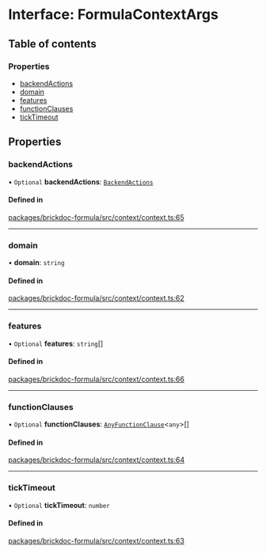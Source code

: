 # Interface: FormulaContextArgs

## Table of contents

### Properties

- [backendActions](FormulaContextArgs.md#backendactions)
- [domain](FormulaContextArgs.md#domain)
- [features](FormulaContextArgs.md#features)
- [functionClauses](FormulaContextArgs.md#functionclauses)
- [tickTimeout](FormulaContextArgs.md#ticktimeout)

## Properties

### <a id="backendactions" name="backendactions"></a> backendActions

• `Optional` **backendActions**: [`BackendActions`](BackendActions.md)

#### Defined in

[packages/brickdoc-formula/src/context/context.ts:65](https://github.com/mashcard/mashcard/blob/main/packages/brickdoc-formula/src/context/context.ts#L65)

---

### <a id="domain" name="domain"></a> domain

• **domain**: `string`

#### Defined in

[packages/brickdoc-formula/src/context/context.ts:62](https://github.com/mashcard/mashcard/blob/main/packages/brickdoc-formula/src/context/context.ts#L62)

---

### <a id="features" name="features"></a> features

• `Optional` **features**: `string`[]

#### Defined in

[packages/brickdoc-formula/src/context/context.ts:66](https://github.com/mashcard/mashcard/blob/main/packages/brickdoc-formula/src/context/context.ts#L66)

---

### <a id="functionclauses" name="functionclauses"></a> functionClauses

• `Optional` **functionClauses**: [`AnyFunctionClause`](AnyFunctionClause.md)<`any`\>[]

#### Defined in

[packages/brickdoc-formula/src/context/context.ts:64](https://github.com/mashcard/mashcard/blob/main/packages/brickdoc-formula/src/context/context.ts#L64)

---

### <a id="ticktimeout" name="ticktimeout"></a> tickTimeout

• `Optional` **tickTimeout**: `number`

#### Defined in

[packages/brickdoc-formula/src/context/context.ts:63](https://github.com/mashcard/mashcard/blob/main/packages/brickdoc-formula/src/context/context.ts#L63)
